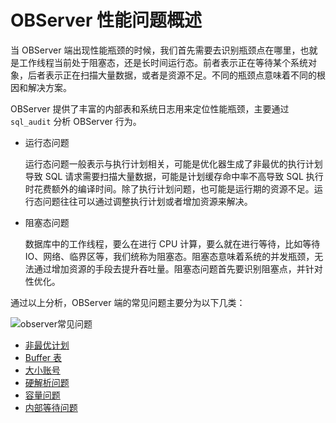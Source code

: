 # OBServer 性能问题概述

当 OBServer 端出现性能瓶颈的时候，我们首先需要去识别瓶颈点在哪里，也就是工作线程当前处于阻塞态，还是长时间运行态。前者表示正在等待某个系统对象，后者表示正在扫描大量数据，或者是资源不足。不同的瓶颈点意味着不同的根因和解决方案。

OBServer 提供了丰富的内部表和系统日志用来定位性能瓶颈，主要通过 `sql_audit` 分析 OBServer 行为。

* 运行态问题

    运行态问题一般表示与执行计划相关，可能是优化器生成了非最优的执行计划导致 SQL 请求需要扫描大量数据，可能是计划缓存命中率不高导致 SQL 执行时花费额外的编译时间。除了执行计划问题，也可能是运行期的资源不足。运行态问题往往可以通过调整执行计划或者增加资源来解决。

* 阻塞态问题

    数据库中的工作线程，要么在进行 CPU 计算，要么就在进行等待，比如等待IO、网络、临界区等，我们统称为阻塞态。阻塞态意味着系统的并发瓶颈，无法通过增加资源的手段去提升吞吐量。阻塞态问题首先要识别阻塞点，并针对性优化。

通过以上分析，OBServer 端的常见问题主要分为以下几类：

![observer常见问题](https://obbusiness-private.oss-cn-shanghai.aliyuncs.com/doc/img/observer/410-easy/tuning-observer.jpg)

* [非最优计划](200.not-the-best-plan/100.not-the-best-plan-overview.md)
* [Buffer 表](200.not-the-best-plan/200.buffer-table.md)
* [大小账号](200.not-the-best-plan/300.large-and-small-account.md)
* [硬解析问题](../400.performance-bottlenecks-of-observer/300.hard-parsing.md)
* [容量问题](../400.performance-bottlenecks-of-observer/400.capacity.md)
* [内部等待问题](../400.performance-bottlenecks-of-observer/500.internal-wait-problems.md)

